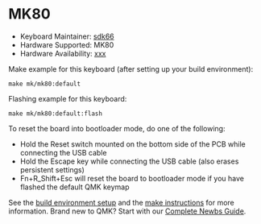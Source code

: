 # MK80

* Keyboard Maintainer: [sdk66](https://github.com/sdk66)
* Hardware Supported: MK80
* Hardware Availability: [xxx](http://www.xxx.com)

Make example for this keyboard (after setting up your build environment):

    make mk/mk80:default
        
Flashing example for this keyboard:

    make mk/mk80:default:flash

To reset the board into bootloader mode, do one of the following:

* Hold the Reset switch mounted on the bottom side of the PCB while connecting the USB cable
* Hold the Escape key while connecting the USB cable (also erases persistent settings)
* Fn+R_Shift+Esc will reset the board to bootloader mode if you have flashed the default QMK keymap

See the [build environment setup](https://docs.qmk.fm/#/getting_started_build_tools) and the [make instructions](https://docs.qmk.fm/#/getting_started_make_guide) for more information. Brand new to QMK? Start with our [Complete Newbs Guide](https://docs.qmk.fm/#/newbs).

